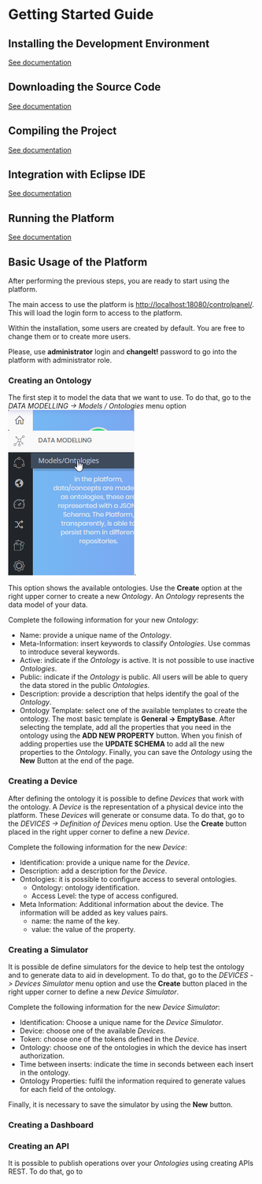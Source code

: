 # Getting Started Guide

## Installing the Development Environment

[See documentation](../how-to-execute-devenv/README.md)

## Downloading the Source Code

[See documentation](../how-to-execute-devenv/README.md)

## Compiling the Project

[See documentation](../how-to-execute-devenv/README.md)

## Integration with Eclipse IDE

[See documentation](../how-to-execute-devenv/README.md)

## Running the Platform

[See documentation](../how-to-execute-devenv/README.md)

## Basic Usage of the Platform

After performing the previous steps, you are ready to start using the platform.

The main access to use the platform is
[http://localhost:18080/controlpanel/](http://localhost:18080/controlpanel/). 
This will load the login form to access to the platform.

Within the installation, some users are created by default. 
You are free to change them or to create more users.

Please, use **administrator** login and **changeIt!** password to go into the platform with administrator role.

### Creating an Ontology
The first step it to model the data that we want to use.
To do that, go to the *DATA MODELLING -> Models / Ontologies* menu option ![Ontology Menu Option](./images/Ontology_menu.png).

This option shows the available ontologies.
Use the **Create** option at the right upper corner to create a new *Ontology*.
An *Ontology* represents the data model of your data.

Complete the following information for your new *Ontology*:

- Name: provide a unique name of the *Ontology*.
- Meta-Information: insert keywords to classify *Ontologies*. Use commas to introduce several keywords.
- Active: indicate if the *Ontology* is active. It is not possible to use inactive *Ontologies*.
- Public: indicate if the *Ontology* is public. All users will be able to query the data stored in the public *Ontologies*.
- Description: provide a description that helps identify the goal of the *Ontology*.
- Ontology Template: select one of the available templates to create the ontology. The most basic template is **General -> EmptyBase**. After selecting the template, add all the properties that you need in the ontology using the **ADD NEW PROPERTY** button. When you finish of adding properties use the **UPDATE SCHEMA** to add all the new properties to the *Ontology*. Finally, you can save the *Ontology* using the **New** Button at the end of the page.

### Creating a Device

After defining the ontology it is possible to define *Devices* that work with the ontology.
A *Device* is the representation of a physical device into the platform.
These *Devices* will generate or consume data.
To do that, go to the *DEVICES -> Definition of Devices* menu option.
Use the **Create** button placed in the right upper corner to define a new *Device*.

Complete the following information for the new *Device*:

- Identification: provide a unique name for the *Device*.
- Description: add a description for the *Device*.
- Ontologies: it is possible to configure access to several ontologies.
  - Ontology: ontology identification.
  - Access Level: the type of access configured.
- Meta Information: Additional information about the device. The information will be added as key values pairs.
  - name: the name of the key.
  - value: the value of the property.

### Creating a Simulator

It is possible de define simulators for the device to help test the ontology and to generate data to aid in development.
To do that, go to the *DEVICES -> Devices Simulator* menu option and use the **Create** button placed in the right upper corner to define a new *Device Simulator*.

Complete the following information for the new *Device Simulator*:

- Identification: Choose a unique name for the *Device Simulator*.
- Device: choose one of the available *Devices*.
- Token: choose one of the tokens defined in the *Device*.
- Ontology: choose one of the ontologies in which the device has insert authorization.
- Time between inserts: indicate the time in seconds between each insert in the ontology.
- Ontology Properties: fulfil the information required to generate values for each field of the ontology.

Finally, it is necessary to save the simulator by using the **New** button.

### Creating a Dashboard

### Creating an API

It is possible to publish operations over your *Ontologies* using creating APIs REST.
To do that, go to 
